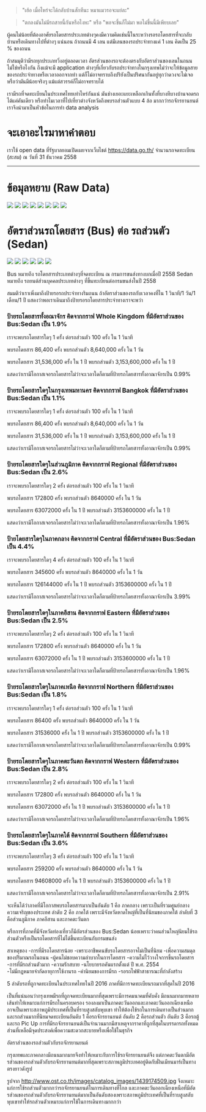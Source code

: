 >"เฮ้อ เมื่อไหร่จะได้กลับบ้านสักทีนะ หมาแมวรอจะแย่ละ"

> "ตกลงมันไม่มีรถสายนี้กันหรือไงหะ" หรือ "พอจะขึ้นก็ไม่มา พอไม่ขึ้นนี้มีเพียบเลย"

ผู้คนไม่น้อยที่ต้องอาศัยรถโดยสารประเภทต่างๆคงมีความคิดเช่นนี้ในระหว่างรอรถโดยสารที่จะกลับบ้านหรือเดินทางไปที่ต่างๆ แน่นอน ถ้าถนนมี 4 เลน แต่มีเลนของรถประจำทางแค่ 1 เลน คิดเป็น 25 % ของถนน

ถ้าสมมุติว่ามีรถทุกประเภทวิ่งอยู่ตลอดเวลา อัตรส่วนของรถจะต้องตรงกับอัตราส่วนของเลนในถนนไม่ใช่หรือไงกัน ถึงแม้จะมี application ต่างๆที่เกี่ยวกับรถประจำทางในกรุงเทพไม่ว่าจะให้ข้อมูลสายของรถประจำทางหรือเวลาออกจากท่า แต่ก็ไม่อาจทราบถึงปริยังเป็นปริศนากันอยู่ทุกว่าดวงจะไม่เจอหรือว่ามันมีน้อยจริงๆ แม้แต่สวรรค์ก็ไม่อาจทราบได้

เรามีรถที่จดทะเบียนในประเทศไทยเท่าไหร่กันแน่ มันช่างเยอะแยะเหลือกเกินทั้งที่บางทีบางบ้านจอดรถได้แค่คันเดียว หรือทำไมเวลาที่ไปเที่ยวต่างจังหวัดถึงพบรถส่วนตัวแบบ 4 ล้อ มากกว่ารถจักรยานยนต์ เราจึงนำมาเป็นหัวข้อในการทำ data analysis  

# จะเอาอะไรมาหาคำตอบ
  เราใช้ open data ที่รัฐบาลยอมเปิดเผยจากเว็บไชต์ https://data.go.th/
จำนวนรถจดทะเบียน (สะสม) ณ วันที่ 31 ธันวาคม 2558

---

# ข้อมุลหยาบ (Raw Data)
![](/Result%20Graph/Total-Central.png)
![](/Result%20Graph/Total-East.png)
![](/Result%20Graph/Total-NEast.png)
![](/Result%20Graph/Total-North.png)
![](/Result%20Graph/Total-South.png)
![](/Result%20Graph/Total-West.png)
![](/Result%20Graph/Total-All.png)
![](/Result%20Graph/Top-Vehicle.png)

# อัตราส่วนรถโดยสาร (Bus) ต่อ รถส่วนตัว (Sedan)

![](/Result%20Graph/Central.png)
![](/Result%20Graph/Eastern.png)
![](/Result%20Graph/North%20Eastern.png)
![](/Result%20Graph/Northern.png)
![](/Result%20Graph/Southern.png)
![](/Result%20Graph/Western.png)

Bus หมายถึง รถโดยสารประเภทต่างๆที่จดทะเบียน ณ กรมการขนส่งทางบกเมื่อปี 2558
Sedan หมายถึง รถยนต์ส่วนบุคคลประเภทต่างๆ ที่ขึ้นทะเบียนต่อกรมขนส่งในปี 2558

สมมติว่าเราเพิ่งมาถึงป้ายรอรถประจำทางริมถนน
ถ้าอัตราส่วนของรถกับเวลาคงที่ใน 1 วินาที/1 วัน/1 เดือน/1 ปี แสดงว่าพอเราเดินมาถึงป้ายรอรถโดยสารประจำทางเราจะพว่า

###  ป้ายรถโดยสารทั้งอณาจักร คิดจากกราฟ Whole Kingdom ที่มีอัตราส่วนของ Bus:Sedan เป็น 1.9%  

เราจะพบรถโดยสารใดๆ 1 ครั้ง ต่อรถส่วนตัว 100 ครั้ง ใน 1 วินาที  

พบรถโดยสาร 86,400 ครั้ง พบรถส่วนตัว 8,640,000 ครั้ง ใน 1 วัน  

พบรถโดยสาร 31,536,000 ครั้ง ใน 1 ปี พบรถส่วนตัว 3,153,600,000 ครั้ง ใน 1 ปี  

แสดงว่าเรามีโอกาสเจอรถโดยสารไม่ว่าจะเวลาใดก็ตามที่ป้ายรถโดยสารทั้งอาณาจักรเป็น 0.99%  

### ป้ายรถโดยสารใดๆในกรุงเทพมหานคร คิดจากกราฟ Bangkok ที่มีอัตราส่วนของ Bus:Sedan เป็น 1.1%   

เราจะพบรถโดยสารใดๆ 1 ครั้ง ต่อรถส่วนตัว 100 ครั้ง ใน 1 วินาที  

พบรถโดยสาร 86,400 ครั้ง พบรถส่วนตัว 8,640,000 ครั้ง ใน 1 วัน  

พบรถโดยสาร 31,536,000 ครั้ง ใน 1 ปี พบรถส่วนตัว 3,153,600,000 ครั้ง ใน 1 ปี  

แสดงว่าเรามีโอกาสเจอรถโดยสารไม่ว่าจะเวลาใดก็ตามที่ป้ายรถโดยสารทั้งอาณาจักรเป็น 0.99%  

### ป้ายรถโดยสารใดๆในส่วนภูมิภาค คิดจากกราฟ Regional ที่มีอัตราส่วนของ Bus:Sedan เป็น 2.6%   

เราจะพบรถโดยสารใดๆ 2 ครั้ง ต่อรถส่วนตัว 100 ครั้ง ใน 1 วินาที  

พบรถโดยสาร 172800 ครั้ง พบรถส่วนตัว 8640000 ครั้ง ใน 1 วัน  

พบรถโดยสาร 63072000 ครั้ง ใน 1 ปี พบรถส่วนตัว 3153600000 ครั้ง ใน 1 ปี  

แสดงว่าเรามีโอกาสเจอรถโดยสารไม่ว่าจะเวลาใดก็ตามที่ป้ายรถโดยสารทั้งอาณาจักรเป็น 1.96%

### ป้ายโดยสารใดๆในภาคกลาง คิดจากกราฟ Central ที่มีอัตราส่วนของ Bus:Sedan เป็น 4.4%

เราจะพบรถโดยสารใดๆ 4 ครั้ง ต่อรถส่วนตัว 100 ครั้ง ใน 1 วินาที  

พบรถโดยสาร 345600 ครั้ง พบรถส่วนตัว 8640000 ครั้ง ใน 1 วัน  

พบรถโดยสาร 126144000 ครั้ง ใน 1 ปี พบรถส่วนตัว 3153600000 ครั้ง ใน 1 ปี  

แสดงว่าเรามีโอกาสเจอรถโดยสารไม่ว่าจะเวลาใดก็ตามที่ป้ายรถโดยสารทั้งอาณาจักรเป็น 3.99%

### ป้ายรถโดยสารใดๆในภาคอีสาน คิดจากกราฟ Eastern ที่มีอัตราส่วนของ Bus:Sedan เป็น 2.5%

เราจะพบรถโดยสารใดๆ 2 ครั้ง ต่อรถส่วนตัว 100 ครั้ง ใน 1 วินาที  

พบรถโดยสาร 172800 ครั้ง พบรถส่วนตัว 8640000 ครั้ง ใน 1 วัน  

พบรถโดยสาร 63072000 ครั้ง ใน 1 ปี พบรถส่วนตัว 3153600000 ครั้ง ใน 1 ปี  

แสดงว่าเรามีโอกาสเจอรถโดยสารไม่ว่าจะเวลาใดก็ตามที่ป้ายรถโดยสารทั้งอาณาจักรเป็น 1.96%

### ป้ายรถโดยสารใดๆในภาคเหนือ คิดจากกราฟ Northern ที่มีอัตราส่วนของ Bus:Sedan เป็น 1.8%  

เราจะพบรถโดยสารใดๆ 1 ครั้ง ต่อรถส่วนตัว 100 ครั้ง ใน 1 วินาที  

พบรถโดยสาร 86400 ครั้ง พบรถส่วนตัว 8640000 ครั้ง ใน 1 วัน  

พบรถโดยสาร 31536000 ครั้ง ใน 1 ปี พบรถส่วนตัว 3153600000 ครั้ง ใน 1 ปี  

แสดงว่าเรามีโอกาสเจอรถโดยสารไม่ว่าจะเวลาใดก็ตามที่ป้ายรถโดยสารทั้งอาณาจักรเป็น 0.99%  

### ป้ายรถโดยสารใดๆในภาคตะวันตก คิดจากกราฟ Western ที่มีอัตราส่วนของ Bus:Sedan เป็น 2.8%   

เราจะพบรถโดยสารใดๆ 2 ครั้ง ต่อรถส่วนตัว 100 ครั้ง ใน 1 วินาที  

พบรถโดยสาร 172800 ครั้ง พบรถส่วนตัว 8640000 ครั้ง ใน 1 วัน  

พบรถโดยสาร 63072000 ครั้ง ใน 1 ปี พบรถส่วนตัว 3153600000 ครั้ง ใน 1 ปี  

แสดงว่าเรามีโอกาสเจอรถโดยสารไม่ว่าจะเวลาใดก็ตามที่ป้ายรถโดยสารทั้งอาณาจักรเป็น 1.96%

### ป้ายรถโดยสารใดๆในภาคใต้ คิดจากกราฟ Southern ที่มีอัตราส่วนของ Bus:Sedan เป็น 3.6%   

เราจะพบรถโดยสารใดๆ 3 ครั้ง ต่อรถส่วนตัว 100 ครั้ง ใน 1 วินาที  

พบรถโดยสาร 259200 ครั้ง พบรถส่วนตัว 8640000 ครั้ง ใน 1 วัน  

พบรถโดยสาร 94608000 ครั้ง ใน 1 ปี พบรถส่วนตัว 3153600000 ครั้ง ใน 1 ปี  

แสดงว่าเรามีโอกาสเจอรถโดยสารไม่ว่าจะเวลาใดก็ตามที่ป้ายรถโดยสารทั้งอาณาจักรเป็น 2.91%

จะเห็นได้ว่าภาคที่มีโอกาสพบรถโดยสารมากเป็นอันดับ 1 คือ ภาคกลาง เพราะเป็นที่รวมศูนย์กลางความเจริญของประเทศ ลำดับ 2 คือ ภาคใต้ เพราะมีจังหวัดหาดใหญ่ที่เป็นที่นิยมของภาคใต้ ลำดับที่ 3 คือส่วนภูมิภาค ภาคอีสาน และภาคตะวันตก

  หรือการที่ภาคที่มีจังหวัดท่องเที่ยวก็มีอัตรส่วนของ Bus:Sedan น้อยเพราะว่าคนส่วนใหญ่นิยมใช้รถส่วนตัวหรือเป็นรถโดยสารที่ไม่ได้ขึ้นทะเบียนกับกรมขนส่ง  

สาเหตุของ
-การที่มีรถโดยสารน้อย
-เพราะอาชีพคนขับรถโดยสารอาจไม่เป็นที่นิยม
-เพื่อความสมดุลของปริมาณรถในถนน
-ผู้คนไม่ชอบความลำบากในการโดยสาร
-ความไม่ไว้วางใจการขึ้นรถโดยสาร
-การที่มีรถส่วนตัวมาก
-ความรักสบาย
-นโยบายรถคันแรกตั้งแต่ ปี พ.ศ. 2554  
-ไม่มีกฏหมายจำกัดอายุการใช้งานรถ
-ค่านิยมของการมีรถ
-รอรถไฟฟ้าสาธารณะที่กำลังสร้าง



5 ลำดับรถที่ถูกจดทะเบียนในประเทศไทยในปี 2016
ภาคที่มีการจดทะเบียนรถมากที่สุดในปี 2016

เป็นที่แน่นอนว่ากรุงเทพมีรถที่ถูกจดทะเบียนมากที่สุดเพราะมีการคมนาคมที่คับคั่ง มีถนนมากมายหลายเส้นทำให้เหมาะแก่การมีรถในครอบครอง รองลงมาเป็นภาคตะวันออกและภาคตะวันออกเฉียงเหนือ อาจเป็นเพราะสภาพภูมิประเทศที่เป็นที่ราบสูงสลับหุบเขา ทำให้ต้องใช้รถในการเดินทางเป็นส่วนมาก และรถส่วนมากที่นิยมจดทะเบียนอันดับ 1 คือรถจักรยานยนต์ อันดับ 2 คือรถส่วนตัว อันดับ 3 คือรถตู้และรถ Pic Up การที่มีรถจักรยานยนต์เป็นจำนวนมากมีสาเหตุจากราคาที่ถูกที่สุดในบรรดารถทั้งหมด ส่วนที่เหลือมีจุดประสงค์เพื่อความสะดวกสะบายหรือเพื่อใช้ในธุรกิจ

อัตราส่วนของรถส่วนตัวกับรถจักรยานยนต์

กรุงเทพและภาคกลางมีถนนมากมายจึงทำให้เหมาะกับการใช้รถจักรยานยนต์จึง แต่ภาคตะวันตกมีอัตรส่วนของรถส่วนตัวกับรถจักรยานยนต์มากที่สุดเพราะสภาพภูมิประเทศอยู่ติดกับฝั่นเมียนมาร์เป็นทางตรงยาวดังรูป  


รูปจาก http://www.ost.co.th/images/catalog_images/1439174509.jpg
จึงเหมาะแก่การใช้รถส่วนตัวมากกว่ารถจักรยานยนต์ในการเดินทางที่ไกล และภาคตะวันออกเฉียงเหนือที่มีอัตรส่วนของรถส่วนตัวกับรถจักรยานยนต์มากเป็นอันดับสองเพราะสภาพภูมิประเทศที่เป็นที่ราบสูงสลับหุบเขาทำให้รถส่วนตัวเหมาะแก่การใช้ในการเดินทางมากกว่า
